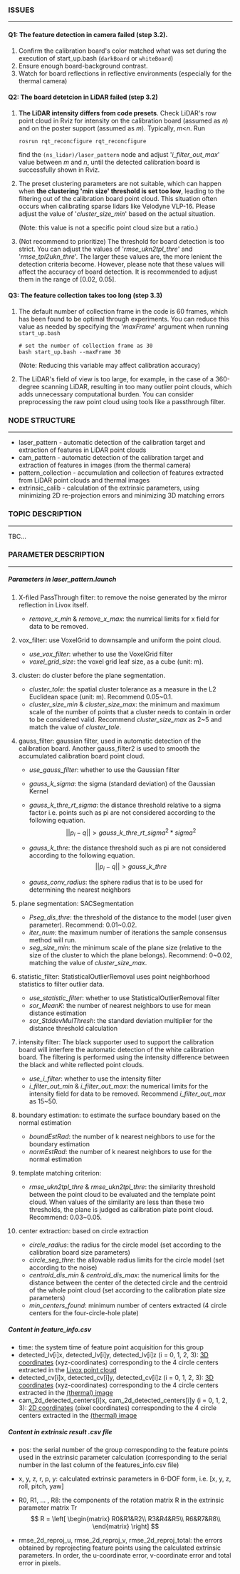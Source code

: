 ### ISSUES

------

#### Q1: The feature detection in camera failed (step 3.2).

1. Confirm the calibration board's color matched what was set during the execution of start_up.bash (`darkBoard` or `whiteBoard`)
2. Ensure enough board-background contrast.
3. Watch for board reflections in reflective environments (especially for the thermal camera)

#### Q2: The board detetcion in LiDAR failed (step 3.2)

1. **The LiDAR intensity differs from code presets**. Check LiDAR's row point cloud in Rviz for intensity on the calibration board (assumed as *n*) and on the poster support (assumed as *m*). Typically, *m*<*n*. Run

   ```shell
   rosrun rqt_reconcfigure rqt_reconcfigure
   ```

   find the `(ns_lidar)/laser_pattern` node and adjust '*i_filter_out_max*' value between *m* and *n*, until the detected calibration board is successfully shown in Rviz.

2. The preset clustering parameters are not suitable, which can happen when **the clustering 'min size' threshold is set too low**, leading to the filtering out of the calibration board point cloud. This situation often occurs when calibrating sparse lidars like Velodyne VLP-16. Please adjust the value of '*cluster_size_min*' based on the actual situation. 

   (Note: this value is not a specific point cloud size but a ratio.)

3. (Not recommend to prioritize) The threshold for board detection is too strict. You can adjust the values of '*rmse_ukn2tpl_thre*' and '*rmse_tpl2ukn_thre*'. The larger these values are, the more lenient the detection criteria become. However, please note that these values will affect the accuracy of board detection. It is recommended to adjust them in the range of [0.02, 0.05].

   

#### Q3: The feature collection takes too long (step 3.3)

1. The default number of collection frame in the code is 60 frames, which has been found to be optimal through experiments. You can reduce this value as needed by specifying the '*maxFrame*' argument when running `start_up.bash`

   ```shell
   # set the number of collection frame as 30
   bash start_up.bash --maxFrame 30
   ```

   (Note: Reducing this variable may affect calibration accuracy)

2. The LiDAR's field of view is too large, for example, in the case of a 360-degree scanning LiDAR, resulting in too many outlier point clouds, which adds unnecessary computational burden. You can consider preprocessing the raw point cloud using tools like a passthrough filter.

### NODE STRUCTURE

------

- laser_pattern - automatic detection of the calibration target and extraction of features in LiDAR point clouds
- cam_pattern - automatic detection of the calibration target and extraction of features in images (from the thermal camera)
- pattern_collection - accumulation and collection of features extracted from LiDAR point clouds and thermal images
- extrinsic_calib - calculation of the extrinsic parameters, using minimizing 2D re-projection errors and minimizing 3D matching errors

### TOPIC DESCRIPTION

------

TBC...

### PARAMETER DESCRIPTION

------

##### Parameters in laser_pattern.launch

1. X-filed PassThrough filter: to remove the noise generated by the mirror reflection in Livox itself.

   - *remove_x_min* & *remove_x_max*: the numrical limits for x field for data to be removed.

2. vox_filter: use VoxelGrid to downsample and uniform the point cloud.

   - *use_vox_filter*: whether to use the VoxelGrid filter
   - *voxel_grid_size*: the voxel grid leaf size, as a cube (unit: m).

3. cluster: do cluster before the plane segmentation.

   - *cluster_tole*: the spatial cluster tolerance as a measure in the L2 Euclidean space (unit: m). Recommend 0.05~0.1.
   - *cluster_size_min* & *cluster_size_max*: the minimum and maximum scale of the number of points that a cluster needs to contain in order to be considered valid. Recommend *cluster_size_max* as 2~5 and match the value of *cluster_tole*.

4. gauss_filter: gaussian filter, used in automatic detection of the calibration board. Another gauss_filter2 is used to smooth the accumulated calibration board point cloud.

   - *use_gauss_filter*: whether to use the Gaussian filter

   - *gauss_k_sigma*: the sigma (standard deviation) of the Gaussian Kernel

   - *gauss_k_thre_rt_sigma*: the distance threshold relative to a sigma factor i.e. points such as pi are not considered according to the following equation.
     $$
     ||p_i-q|| > gauss\_k\_thre\_rt\_sigma^2 * sigma^2
     $$

   - *gauss_k_thre*: the distance threshold such as pi are not considered according to the following equation.
     $$
     ||p_i-q|| > gauss\_k\_thre
     $$

   - *gauss_conv_radius*: the sphere radius that is to be used for determining the nearest neighbors

5. plane segmentation: SACSegmentation

   - *Pseg_dis_thre*: the threshold of the distance to the model (user given parameter). Recommend: 0.01~0.02.
   - *iter_num*: the maximum number of iterations the sample consensus method will run.
   - *seg_size_min*: the minimum scale of the plane size (relative to the size of the cluster to which the plane belongs). Recommend: 0~0.02, matching the value of *cluster_size_max*.

6. statistic_filter: StatisticalOutlierRemoval uses point neighborhood statistics to filter outlier data.

   - *use_statistic_filter*: whether to use StatisticalOutlierRemoval filter
   - *sor_MeanK*: the number of nearest neighbors to use for mean distance estimation
   - *sor_StddevMulThresh*: the standard deviation multiplier for the distance threshold calculation

7. intensity filter: The black supporter used to support the calibration board will interfere the automatic detection of the white calibration board. The filtering is performed using the intensity difference between the black and white reflected point clouds.

   - *use_i_filter*: whether to use the intensity filter
   - *i_filter_out_min* & *i_filter_out_max*: the numerical limits for the intensity field for data to be removed. Recommend *i_filter_out_max* as 15~50.

8. boundary estimation: to estimate the surface boundary based on the normal estimation

   - *boundEstRad*: the number of k nearest neighbors to use for the boundary estimation
   - *normEstRad*: the number of k nearest neighbors to use for the normal estimation

9. template matching criterion:

   - *rmse_ukn2tpl_thre* & *rmse_ukn2tpl_thre*: the similarity threshold between the point cloud to be evaluated and the template point cloud. When values of the similarity are less than these two thresholds, the plane is judged as calibration plate point cloud. Recommend: 0.03~0.05.

10. center extraction: based on circle extraction

    - *circle_radius*: the radius for the circle model (set according to the calibration board size parameters)
    - *circle_seg_thre*: the allowable radius limits for the circle model (set according to the noise)
    - *centroid_dis_min* & *centroid_dis_max*: the numerical limits for the distance between the center of the detected circle and the centroid of the whole point cloud (set according to the calibration plate size parameters)
    - *min_centers_found*: minimum number of centers extracted (4 circle centers for the four-circle-hole plate)

##### Content in feature_info.csv

- time: the system time of feature point acquisition for this group
- detected_lv[i]x, detected_lv[i]y, detected_lv[i]z (i = 0, 1, 2, 3): <u>3D coordinates</u> (xyz-coordinates) corresponding to the 4 circle centers extracted in the <u>Livox point cloud</u>
- detected_cv[i]x, detected_cv[i]y, detected_cv[i]z (i = 0, 1, 2, 3): <u>3D coordinates</u> (xyz-coordinates) corresponding to the 4 circle centers extracted in the <u>(thermal) image</u>
- cam_2d_detected_centers[i]x, cam_2d_detected_centers[i]y (i = 0, 1, 2, 3): <u>2D coordinates</u> (pixel coordinates) corresponding to the 4 circle centers extracted in the <u>(thermal) image</u>

##### Content in extrinsic result .csv file

- pos: the serial number of the group corresponding to the feature points used in the extrinsic parameter calculation (corresponding to the serial number in the last column of the features_info.csv file)

- x, y, z, r, p, y: calculated extrinsic parameters in 6-DOF form, i.e. [x, y, z, roll, pitch, yaw]

- R0, R1, ... , R8: the components of the rotation matrix R in the extrinsic parameter matrix Tr
  $$
  R = 
  \left[
  \begin{matrix}
  R0&R1&R2\\
  R3&R4&R5\\
  R6&R7&R8\\
  \end{matrix}
  \right]
  $$

- rmse_2d_reproj_u, rmse_2d_reproj_v, rmse_2d_reproj_total: the errors obtained by reprojecting feature points using the calculated extrinsic parameters. In order, the u-coordinate error, v-coordinate error and total error in pixels.
